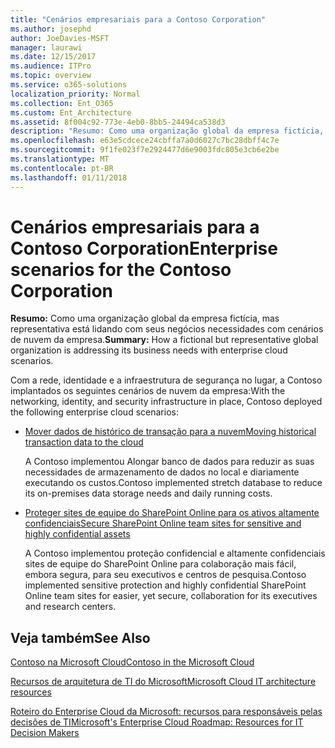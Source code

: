 ```yaml
---
title: "Cenários empresariais para a Contoso Corporation"
ms.author: josephd
author: JoeDavies-MSFT
manager: laurawi
ms.date: 12/15/2017
ms.audience: ITPro
ms.topic: overview
ms.service: o365-solutions
localization_priority: Normal
ms.collection: Ent_O365
ms.custom: Ent_Architecture
ms.assetid: 8f004c92-773e-4eb0-8bb5-24494ca538d3
description: "Resumo: Como uma organização global da empresa fictícia, mas representativa está lidando com seus negócios necessidades com cenários de nuvem da empresa."
ms.openlocfilehash: e63e5cdcece24cbffa7a0d6027c7bc28dbff4c7e
ms.sourcegitcommit: 9f1fe023f7e2924477d6e9003fdc805e3cb6e2be
ms.translationtype: MT
ms.contentlocale: pt-BR
ms.lasthandoff: 01/11/2018
---
```

# <a name="enterprise-scenarios-for-the-contoso-corporation"></a><span data-ttu-id="aad14-103">Cenários empresariais para a Contoso Corporation</span><span class="sxs-lookup"><span data-stu-id="aad14-103">Enterprise scenarios for the Contoso Corporation</span></span>

 <span data-ttu-id="aad14-104">**Resumo:** Como uma organização global da empresa fictícia, mas representativa está lidando com seus negócios necessidades com cenários de nuvem da empresa.</span><span class="sxs-lookup"><span data-stu-id="aad14-104">**Summary:** How a fictional but representative global organization is addressing its business needs with enterprise cloud scenarios.</span></span>
  
<span data-ttu-id="aad14-105">Com a rede, identidade e a infraestrutura de segurança no lugar, a Contoso implantados os seguintes cenários de nuvem da empresa:</span><span class="sxs-lookup"><span data-stu-id="aad14-105">With the networking, identity, and security infrastructure in place, Contoso deployed the following enterprise cloud scenarios:</span></span>
  
- [<span data-ttu-id="aad14-106">Mover dados de histórico de transação para a nuvem</span><span class="sxs-lookup"><span data-stu-id="aad14-106">Moving historical transaction data to the cloud</span></span>](moving-historical-transaction-data-to-the-cloud.md)
    
    <span data-ttu-id="aad14-107">A Contoso implementou Alongar banco de dados para reduzir as suas necessidades de armazenamento de dados no local e diariamente executando os custos.</span><span class="sxs-lookup"><span data-stu-id="aad14-107">Contoso implemented stretch database to reduce its on-premises data storage needs and daily running costs.</span></span>
    
- [<span data-ttu-id="aad14-108">Proteger sites de equipe do SharePoint Online para os ativos altamente confidenciais</span><span class="sxs-lookup"><span data-stu-id="aad14-108">Secure SharePoint Online team sites for sensitive and highly confidential assets</span></span>](secure-sharepoint-online-team-sites-for-sensitive-and-highly-confidential-assets.md)
    
    <span data-ttu-id="aad14-109">A Contoso implementou proteção confidencial e altamente confidenciais sites de equipe do SharePoint Online para colaboração mais fácil, embora segura, para seu executivos e centros de pesquisa.</span><span class="sxs-lookup"><span data-stu-id="aad14-109">Contoso implemented sensitive protection and highly confidential SharePoint Online team sites for easier, yet secure, collaboration for its executives and research centers.</span></span>
    
## <a name="see-also"></a><span data-ttu-id="aad14-110">Veja também</span><span class="sxs-lookup"><span data-stu-id="aad14-110">See Also</span></span>

[<span data-ttu-id="aad14-111">Contoso na Microsoft Cloud</span><span class="sxs-lookup"><span data-stu-id="aad14-111">Contoso in the Microsoft Cloud</span></span>](contoso-in-the-microsoft-cloud.md)
  
[<span data-ttu-id="aad14-112">Recursos de arquitetura de TI do Microsoft</span><span class="sxs-lookup"><span data-stu-id="aad14-112">Microsoft Cloud IT architecture resources</span></span>](microsoft-cloud-it-architecture-resources.md)

[<span data-ttu-id="aad14-113">Roteiro do Enterprise Cloud da Microsoft: recursos para responsáveis pelas decisões de TI</span><span class="sxs-lookup"><span data-stu-id="aad14-113">Microsoft's Enterprise Cloud Roadmap: Resources for IT Decision Makers</span></span>](https://sway.com/FJ2xsyWtkJc2taRD)



